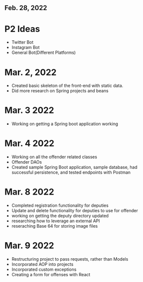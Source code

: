 ## Feb. 28, 2022

# P2 Ideas

- Twitter Bot
- Instagram Bot
- General Bot(Different Platforms)

# Mar. 2, 2022
-  Created basic skeleton of the front-end with static data.
-  Did more research on Spring projects and beans

# Mar. 3 2022
- Working on getting a Spring boot application working

# Mar. 4 2022
- Working on all the offender related classes
- Offender DAOs
- Created sample Spring Boot application, sample database, had successful persistence, and tested endpoints with Postman

# Mar. 8 2022
- Completed registration functionality for deputies
- Update and delete functionality for deputies to use for offender
- working on getting the deputy directory updated
- researching how to leverage an external API 
- reseraching Base 64 for storing image files

# Mar. 9 2022
- Restructuring project to pass requests, rather than Models
- Incorporated AOP into projects
- Incorporated custom exceptions
- Creating a form for offenses with React




